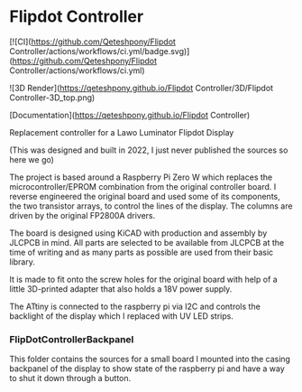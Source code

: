 # Flipdot Controller

[![CI](https://github.com/Qeteshpony/Flipdot Controller/actions/workflows/ci.yml/badge.svg)](https://github.com/Qeteshpony/Flipdot Controller/actions/workflows/ci.yml)


![3D Render](https://qeteshpony.github.io/Flipdot Controller/3D/Flipdot Controller-3D_top.png)

[Documentation](https://qeteshpony.github.io/Flipdot Controller)


Replacement controller for a Lawo Luminator Flipdot Display

(This was designed and built in 2022, I just never published the sources so here we go)

The project is based around a Raspberry Pi Zero W which replaces the microcontroller/EPROM combination from the original controller board. I reverse engineered the original board and used some of its components, the two transistor arrays, to control the lines of the display. The columns are driven by the original FP2800A drivers. 

The board is designed using KiCAD with production and assembly by JLCPCB in mind. All parts are selected to be available from JLCPCB at the time of writing and as many parts as possible are used from their basic library.

It is made to fit onto the screw holes for the original board with help of a little 3D-printed adapter that also holds a 18V power supply. 

The ATtiny is connected to the raspberry pi via I2C and controls the backlight of the display which I replaced with UV LED strips. 

### FlipDotControllerBackpanel
This folder contains the sources for a small board I mounted into the casing backpanel of the display to show state of the raspberry pi and have a way to shut it down through a button. 
